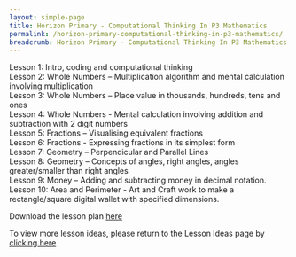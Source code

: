 ```yaml
---
layout: simple-page
title: Horizon Primary - Computational Thinking In P3 Mathematics
permalink: /horizon-primary-computational-thinking-in-p3-mathematics/
breadcrumb: Horizon Primary - Computational Thinking In P3 Mathematics
---
```


Lesson 1: Intro, coding and computational thinking<br>
Lesson 2: Whole Numbers – Multiplication algorithm and mental calculation involving multiplication<br>
Lesson 3: Whole Numbers – Place value in thousands, hundreds, tens and ones<br>
Lesson 4: Whole Numbers - Mental calculation involving addition and subtraction with 2 digit numbers<br>
Lesson 5: Fractions – Visualising equivalent fractions<br>
Lesson 6: Fractions - Expressing fractions in its simplest form<br>
Lesson 7: Geometry – Perpendicular and Parallel Lines<br>
Lesson 8: Geometry – Concepts of angles, right angles, angles greater/smaller than right angles<br>
Lesson 9: Money – Adding and subtracting money in decimal notation.<br>
Lesson 10: Area and Perimeter - Art and Craft work to make a rectangle/square digital wallet with specified dimensions.<br>

Download the lesson plan [here](/files/lesson-plans/primary-schools/math/horizon-primary-computational-thinking-in-p3-mathematics.docx)

To view more lesson ideas, please return to the Lesson Ideas page by [clicking here](/in-schools/digital-maker/lesson-ideas-primary/)

